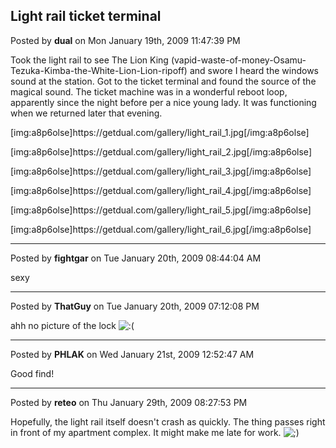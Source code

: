 ## Light rail ticket terminal
Posted by **dual** on Mon January 19th, 2009 11:47:39 PM

Took the light rail to see The Lion King (vapid-waste-of-money-Osamu-Tezuka-Kimba-the-White-Lion-Lion-ripoff) and swore I heard the windows sound at the station. Got to the ticket terminal and found the source of the magical sound. The ticket machine was in a wonderful reboot loop, apparently since the night before per a nice young lady. It was functioning when we returned later that evening.

[img:a8p6olse]https&#58;//getdual&#46;com/gallery/light_rail_1&#46;jpg[/img:a8p6olse]

[img:a8p6olse]https&#58;//getdual&#46;com/gallery/light_rail_2&#46;jpg[/img:a8p6olse]

[img:a8p6olse]https&#58;//getdual&#46;com/gallery/light_rail_3&#46;jpg[/img:a8p6olse]

[img:a8p6olse]https&#58;//getdual&#46;com/gallery/light_rail_4&#46;jpg[/img:a8p6olse]

[img:a8p6olse]https&#58;//getdual&#46;com/gallery/light_rail_5&#46;jpg[/img:a8p6olse]

[img:a8p6olse]https&#58;//getdual&#46;com/gallery/light_rail_6&#46;jpg[/img:a8p6olse]

--------------------------------------------------------------------------------

Posted by **fightgar** on Tue January 20th, 2009 08:44:04 AM

sexy

--------------------------------------------------------------------------------

Posted by **ThatGuy** on Tue January 20th, 2009 07:12:08 PM

ahh no picture of the lock <!-- s:( --><img src="{SMILIES_PATH}/icon_e_sad.gif" alt=":(" title="Sad" /><!-- s:( -->

--------------------------------------------------------------------------------

Posted by **PHLAK** on Wed January 21st, 2009 12:52:47 AM

Good find!

--------------------------------------------------------------------------------

Posted by **reteo** on Thu January 29th, 2009 08:27:53 PM

Hopefully, the light rail itself doesn't crash as quickly.  The thing passes right in front of my apartment complex.  It might make me late for work. <!-- s;) --><img src="{SMILIES_PATH}/icon_e_wink.gif" alt=";)" title="Wink" /><!-- s;) -->
